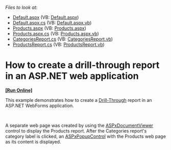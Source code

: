<!-- default file list -->
*Files to look at*:

* [Default.aspx](./CS/E5039/Default.aspx) (VB: [Default.aspx](./VB/E5039/Default.aspx))
* [Default.aspx.cs](./CS/E5039/Default.aspx.cs) (VB: [Default.aspx.vb](./VB/E5039/Default.aspx.vb))
* [Products.aspx](./CS/E5039/Products.aspx) (VB: [Products.aspx](./VB/E5039/Products.aspx))
* [Products.aspx.cs](./CS/E5039/Products.aspx.cs) (VB: [Products.aspx.vb](./VB/E5039/Products.aspx.vb))
* [CategoriesReport.cs](./CS/E5039/Reports/CategoriesReport.cs) (VB: [CategoriesReport.vb](./VB/E5039/Reports/CategoriesReport.vb))
* [ProductsReport.cs](./CS/E5039/Reports/ProductsReport.cs) (VB: [ProductsReport.vb](./VB/E5039/Reports/ProductsReport.vb))
<!-- default file list end -->
# How to create a drill-through report in an ASP.NET web application
<!-- run online -->
**[[Run Online]](https://codecentral.devexpress.com/e5039/)**
<!-- run online end -->


<p>This example demonstrates how to create a <a href="http://documentation.devexpress.com/#XtraReports/CustomDocument7058"><u>Drill-Through</u></a> report in an ASP.NET WebForms application.</p><br />
<p>A separate web page was created by using the <a href="http://documentation.devexpress.com/#XtraReports/clsDevExpressXtraReportsWebASPxDocumentViewertopic"><u>ASPxDocumentViewer</u></a> control to display the Products report. After the Categories report's category label is clicked, an <a href="http://documentation.devexpress.com/#AspNet/clsDevExpressWebASPxPopupControlASPxPopupControltopic"><u>ASPxPopupControl</u></a> with the Products web page as its content is displayed.</p>

<br/>


